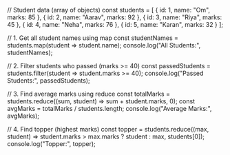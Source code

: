 // Student data (array of objects)
const students = [
  { id: 1, name: "Om", marks: 85 },
  { id: 2, name: "Aarav", marks: 92 },
  { id: 3, name: "Riya", marks: 45 },
  { id: 4, name: "Neha", marks: 76 },
  { id: 5, name: "Karan", marks: 32 }
];

// 1. Get all student names using map
const studentNames = students.map(student => student.name);
console.log("All Students:", studentNames);

// 2. Filter students who passed (marks >= 40)
const passedStudents = students.filter(student => student.marks >= 40);
console.log("Passed Students:", passedStudents);

// 3. Find average marks using reduce
const totalMarks = students.reduce((sum, student) => sum + student.marks, 0);
const avgMarks = totalMarks / students.length;
console.log("Average Marks:", avgMarks);

// 4. Find topper (highest marks)
const topper = students.reduce((max, student) => student.marks > max.marks ? student : max, students[0]);
console.log("Topper:", topper);
